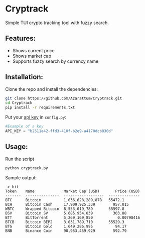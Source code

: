 # Cryptrack
Simple TUI crypto tracking tool with fuzzy search.

## Features:
  - Shows current price
  - Shows market cap
  - Supports fuzzy search by currency name

## Installation: 
Clone the repo and install the dependencies:
```sh
git clone https://github.com/Azarattum/Cryptrack.git
cd Cryptrack
pip install -r requirements.txt
```

Put your [api key](https://pro.coinmarketcap.com/pricing) in `config.py`:
```python
#Example of a key
API_KEY = "b2511a42-ffd3-410f-b2e9-a4170dcb830d"
```

## Usage:
Run the script
```sh
python cryptrack.py
```

Sample output:
```
 > bit
Token    Name             Market Cap (USD)       Price (USD)
-------  ---------------  ------------------  --------------
BTC      Bitcoin          1,036,628,289,878   55472.1
BCH      Bitcoin Cash     17,909,925,339        957.015
WBTC     Wrapped Bitcoin  8,553,019,789       55597.8
BSV      Bitcoin SV       5,685,954,839         303.88
BTT      BitTorrent       5,269,169,850           0.00798416
BTCB     Bitcoin BEP2     3,031,789,710       55529.3
BTG      Bitcoin Gold     1,649,286,995          94.17
BNB      Binance Coin     90,953,459,929        592.79
```
